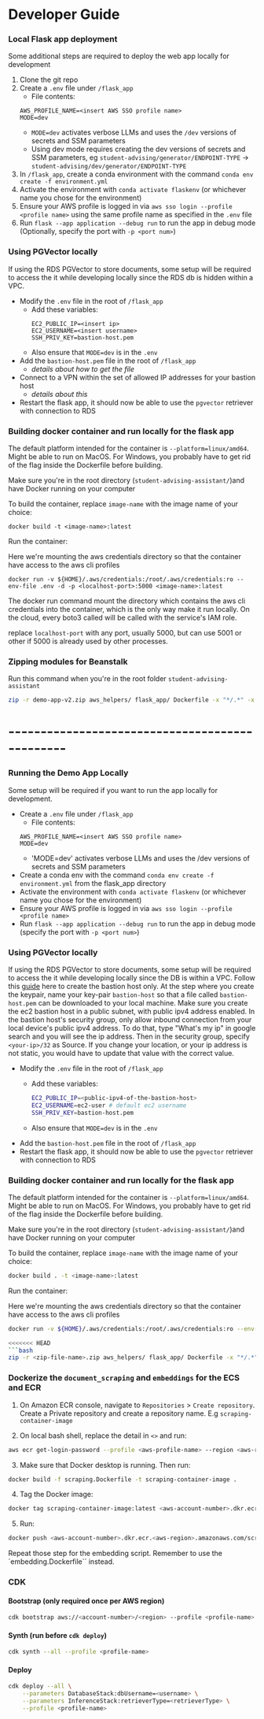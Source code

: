 # Developer Guide

### Local Flask app deployment
Some additional steps are required to deploy the web app locally for development

1. Clone the git repo
2. Create a `.env` file under `/flask_app`
    - File contents:
    ```
    AWS_PROFILE_NAME=<insert AWS SSO profile name>
    MODE=dev
    ```
    - `MODE=dev` activates verbose LLMs and uses the `/dev` versions of secrets and SSM parameters
    - Using dev mode requires creating the dev versions of secrets and SSM parameters, eg `student-advising/generator/ENDPOINT-TYPE` -> `student-advising/dev/generator/ENDPOINT-TYPE`
2. In `/flask_app`, create a conda environment with the command `conda env create -f environment.yml`
3. Activate the environment with `conda activate flaskenv` (or whichever name you chose for the environment)
4. Ensure your AWS profile is logged in via `aws sso login --profile <profile name>` using the same profile name as specified in the `.env` file
5. Run `flask --app application --debug run` to run the app in debug mode (Optionally, specify the port with `-p <port num>`)

### Using PGVector locally
If using the RDS PGVector to store documents, some setup will be required to access the it while developing locally since the RDS db is hidden within a VPC.
- Modify the `.env` file in the root of `/flask_app`
    - Add these variables:
        ```
        EC2_PUBLIC_IP=<insert ip>
        EC2_USERNAME=<insert username>
        SSH_PRIV_KEY=bastion-host.pem
        ```
    - Also ensure that `MODE=dev` is in the `.env`
- Add the `bastion-host.pem` file in the root of `/flask_app`
    - *details about how to get the file*
- Connect to a VPN within the set of allowed IP addresses for your bastion host
    - *details about this*
- Restart the flask app, it should now be able to use the `pgvector` retriever with connection to RDS

### Building docker container and run locally for the flask app

The default platform intended for the container is `--platform=linux/amd64`. Might be able to run on MacOS. For Windows,
you probably have to get rid of the flag inside the Dockerfile before building.

Make sure you're in the root directory (`student-advising-assistant/`)and have Docker running on your computer

To build the container, replace `image-name` with the image name of your choice:

```docker
docker build -t <image-name>:latest
```

Run the container: 

Here we're mounting the aws credentials directory so that the container have access to the aws cli profiles

```docker
docker run -v ${HOME}/.aws/credentials:/root/.aws/credentials:ro --env-file .env -d -p <localhost-port>:5000 <image-name>:latest
```

The docker run command mount the directory which contains the aws cli credentials into the container, which is the only way make it run locally. On the cloud, every boto3 called will be called with the service's IAM role.

replace `localhost-port` with any port, usually 5000, but can use 5001 or other if 5000 is already used by other processes.

### Zipping modules for Beanstalk

Run this command when you're in the root folder `student-advising-assistant`

```bash
zip -r demo-app-v2.zip aws_helpers/ flask_app/ Dockerfile -x "*/.*" -x ".*"
```


# -----------------------------------------------

### Running the Demo App Locally

Some setup will be required if you want to run the app locally for development.
- Create a `.env` file under `/flask_app`
    - File contents:
    ```
    AWS_PROFILE_NAME=<insert AWS SSO profile name>
    MODE=dev
    ```
    - 'MODE=dev' activates verbose LLMs and uses the /dev versions of secrets and SSM parameters
- Create a conda env with the command `conda env create -f environment.yml` from the flask_app directory
- Activate the environment with `conda activate flaskenv` (or whichever name you chose for the environment)
- Ensure your AWS profile is logged in via `aws sso login --profile <profile name>`
- Run `flask --app application --debug run` to run the app in debug mode (specify the port with `-p <port num>`)

### Using PGVector locally

If using the RDS PGVector to store documents, some setup will be required to access the it while developing locally since the DB is within a VPC. Follow this [guide](https://reflectoring.io/connect-rds-byjumphost/) here to create the bastion host only. At the step where you create the keypair, name your key-pair `bastion-host` so that a file called `bastion-host.pem` can be downloaded to your local machine. Make sure you create the ec2 bastion host in a public subnet, with public ipv4 address enabled. In the bastion host's security group, only allow inbound connection from your local device's public ipv4 address. To do that, type "What's my ip" in google search and you will see the ip address. Then in the security group, specify `<your-ip>/32` as Source. If you change your location, or your ip address is not static, you would have to update that value with the correct value.

- Modify the `.env` file in the root of `/flask_app`
    - Add these variables:

        ```bash
        EC2_PUBLIC_IP=<public-ipv4-of-the-bastion-host>
        EC2_USERNAME=ec2-user # default ec2 username
        SSH_PRIV_KEY=bastion-host.pem
        ```

    - Also ensure that `MODE=dev` is in the `.env`
- Add the `bastion-host.pem` file in the root of `/flask_app`
- Restart the flask app, it should now be able to use the `pgvector` retriever with connection to RDS

### Building docker container and run locally for the flask app

The default platform intended for the container is `--platform=linux/amd64`. Might be able to run on MacOS. For Windows,
you probably have to get rid of the flag inside the Dockerfile before building.

Make sure you're in the root directory (`student-advising-assistant/`)and have Docker running on your computer

To build the container, replace `image-name` with the image name of your choice:

```bash
docker build . -t <image-name>:latest
```

Run the container: 

Here we're mounting the aws credentials directory so that the container have access to the aws cli profiles

```bash
docker run -v ${HOME}/.aws/credentials:/root/.aws/credentials:ro --env-file .env -d -p <localhost-port>:5000 <image-name>:latest

<<<<<<< HEAD
```bash
zip -r <zip-file-name>.zip aws_helpers/ flask_app/ Dockerfile -x "*/.*" -x ".*" -x "*__pycache__*"
```

### Dockerize the `document_scraping` and `embeddings` for the ECS and ECR

1. On Amazon ECR console, navigate to `Repositories` > `Create repository`. Create a Private repository and create a repository name. E.g `scraping-container-image`

2. On local bash shell, replace the detail in `<>` and run:

```bash
aws ecr get-login-password --profile <aws-profile-name> --region <aws-region> | docker login --username AWS --password-stdin <aws-account-number>.dkr.ecr.<aws-region>.amazonaws.com
```

3. Make sure that Docker desktop is running. Then run:

```bash
docker build -f scraping.Dockerfile -t scraping-container-image .
```

4. Tag the Docker image:

```bash
docker tag scraping-container-image:latest <aws-account-number>.dkr.ecr.<aws-region>.amazonaws.com/scraping-container-image:latest
```

5. Run:

```bash
docker push <aws-account-number>.dkr.ecr.<aws-region>.amazonaws.com/scraping-container-image:latest
```

Repeat those step for the embedding script. Remember to use the `embedding.Dockerfile`` instead.

### CDK

#### Bootstrap (only required once per AWS region)

```bash
cdk bootstrap aws://<account-number>/<region> --profile <profile-name>
```

#### Synth (run before `cdk deploy`)

```bash
cdk synth --all --profile <profile-name>
```

#### Deploy

```bash
cdk deploy --all \
    --parameters DatabaseStack:dbUsername=<username> \
    --parameters InferenceStack:retrieverType=<retrieverType> \
    --profile <profile-name>
```